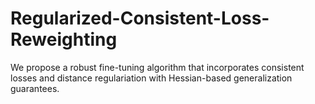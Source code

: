 # Regularized-Consistent-Loss-Reweighting
We propose a robust fine-tuning algorithm that incorporates consistent losses and distance regulariation with Hessian-based generalization guarantees.
